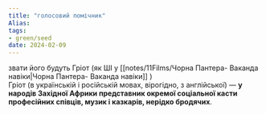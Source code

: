 ```yaml
---
title: "голосовий помічник"
Alias: 
tags:
- green/seed
date: 2024-02-09
---
```



звати його будуть Гріот (як ШІ у [[notes/11Films/Чорна Пантера- Ваканда навіки|Чорна Пантера- Ваканда навіки]] )  
Гріот (в українській і російській мовах, вірогідно, з англійської) — **у народів Західної Африки представник окремої соціальної касти професійних співців, музик і казкарів, нерідко бродячих**.

